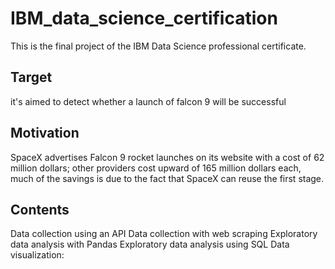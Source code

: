 # IBM_data_science_certification

This is the final project of the IBM Data Science professional certificate.

## Target
it's aimed to detect whether a launch of falcon 9 will be successful

## Motivation
SpaceX advertises Falcon 9 rocket launches on its website with a cost of 62 million dollars; other providers cost upward of 165 million dollars each, much of the savings is due to the fact that SpaceX can reuse the first stage.

## Contents
Data collection using an API
Data collection with web scraping
Exploratory data analysis with Pandas
Exploratory data analysis using SQL
Data visualization: 
